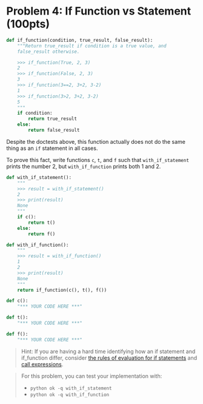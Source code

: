 # Problem 4: If Function vs Statement (100pts)

```python
def if_function(condition, true_result, false_result):
    """Return true_result if condition is a true value, and
    false_result otherwise.

    >>> if_function(True, 2, 3)
    2
    >>> if_function(False, 2, 3)
    3
    >>> if_function(3==2, 3+2, 3-2)
    1
    >>> if_function(3>2, 3+2, 3-2)
    5
    """
    if condition:
        return true_result
    else:
        return false_result
```

Despite the doctests above, this function actually does not do the same thing as an `if` statement in all cases.

To prove this fact, write functions `c`, `t`, and `f` such that `with_if_statement` prints the number 2, but `with_if_function` prints both 1 and 2.

```python
def with_if_statement():
    """
    >>> result = with_if_statement()
    2
    >>> print(result)
    None
    """
    if c():
        return t()
    else:
        return f()

def with_if_function():
    """
    >>> result = with_if_function()
    1
    2
    >>> print(result)
    None
    """
    return if_function(c(), t(), f())

def c():
    "*** YOUR CODE HERE ***"

def t():
    "*** YOUR CODE HERE ***"

def f():
    "*** YOUR CODE HERE ***"
```

> Hint: If you are having a hard time identifying how an if statement and if\_function differ, consider [the rules of evaluation for if statements](http://www.composingprograms.com/pages/15-control.html#conditional-statements) and [call expressions](http://www.composingprograms.com/pages/12-elements-of-programming.html#call-expressions).

> For this problem, you can test your implementation with:
>
> * `python ok -q with_if_statement`
> * `python ok -q with_if_function`
